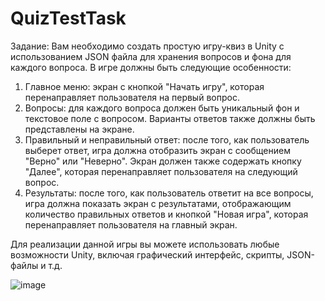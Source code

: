 # QuizTestTask
 
Задание:
Вам необходимо создать простую игру-квиз в Unity с использованием JSON файла для
хранения вопросов и фона для каждого вопроса. В игре должны быть следующие особенности:
1. Главное меню: экран с кнопкой "Начать игру", которая перенаправляет пользователя
на первый вопрос.
2. Вопросы: для каждого вопроса должен быть уникальный фон и текстовое поле с
вопросом. Варианты ответов также должны быть представлены на экране.
3. Правильный и неправильный ответ: после того, как пользователь выберет ответ,
игра должна отобразить экран с сообщением "Верно" или "Неверно". Экран должен
также содержать кнопку "Далее", которая перенаправляет пользователя на следующий
вопрос.
4. Результаты: после того, как пользователь ответит на все вопросы, игра должна
показать экран с результатами, отображающим количество правильных ответов и
кнопкой "Новая игра", которая перенаправляет пользователя на главный экран.

Для реализации данной игры вы можете использовать любые возможности Unity, включая
графический интерфейс, скрипты, JSON-файлы и т.д.


![image](https://github.com/S1lentSt0rm/QuizTestTask/assets/62564571/f0d8736b-7343-4666-b656-98e0cce0593f)
